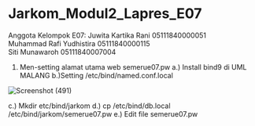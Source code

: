 # Jarkom_Modul2_Lapres_E07
Anggota Kelompok E07:
Juwita Kartika Rani		05111840000051</br>
Muhammad Rafi Yudhistira    05111840000115</br> 
Siti Munawaroh  		 05111840007004</br>


1. Men-setting alamat utama web semerue07.pw
   a.) Install bind9 di UML MALANG
   b.)Setting /etc/bind/named.conf.local

![Screenshot (491)](https://user-images.githubusercontent.com/58022238/98759829-7701ae00-2404-11eb-9d40-4e6aff875fe8.png)

  c.) Mkdir etc/bind/jarkom
  d.) cp /etc/bind/db.local /etc/bind/jarkom/semerue07.pw
  e.) Edit file semerue07.pw
  
